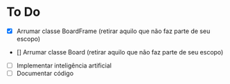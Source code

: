 # To Do
- [x] Arrumar classe BoardFrame (retirar aquilo que não faz parte de seu escopo)
- [] Arrumar classe Board (retirar aquilo que não faz parte de seu escopo)
- [ ] Implementar inteligência artificial
- [ ] Documentar código
